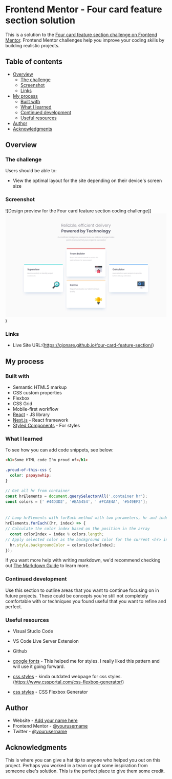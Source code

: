# Frontend Mentor - Four card feature section solution

This is a solution to the [Four card feature section challenge on Frontend Mentor](https://www.frontendmentor.io/challenges/four-card-feature-section-weK1eFYK). Frontend Mentor challenges help you improve your coding skills by building realistic projects. 

## Table of contents

- [Overview](#overview)
  - [The challenge](#the-challenge)
  - [Screenshot](#screenshot)
  - [Links](#links)
- [My process](#my-process)
  - [Built with](#built-with)
  - [What I learned](#what-i-learned)
  - [Continued development](#continued-development)
  - [Useful resources](#useful-resources)
- [Author](#author)
- [Acknowledgments](#acknowledgments)

## Overview

### The challenge

Users should be able to:

- View the optimal layout for the site depending on their device's screen size

### Screenshot

![Design preview for the Four card feature section coding challenge](![Alt text](design/desktop-design.jpg))

### Links

- Live Site URL:(https://gionare.github.io/four-card-feature-section/)

## My process

### Built with

- Semantic HTML5 markup
- CSS custom properties
- Flexbox
- CSS Grid
- Mobile-first workflow
- [React](https://reactjs.org/) - JS library
- [Next.js](https://nextjs.org/) - React framework
- [Styled Components](https://styled-components.com/) - For styles

### What I learned

To see how you can add code snippets, see below:

```html
<h1>Some HTML code I'm proud of</h1>
```
```css
.proud-of-this-css {
  color: papayawhip;
}
```
```js
// Get all hr from container
const hrElements = document.querySelectorAll('.container hr'); 
const colors = [' #44D3D2', '#EA5454', ' #FCAE4A', '#549EF2'];


// Loop hrElements with forEach method with two parameters, hr and index.
hrElements.forEach((hr, index) => {
// Calculate the color index based on the position in the array
  const colorIndex = index % colors.length;
// Apply selected color as the background color for the current <hr> in the iteration.
  hr.style.backgroundColor = colors[colorIndex];
});

```

If you want more help with writing markdown, we'd recommend checking out [The Markdown Guide](https://www.markdownguide.org/) to learn more.


### Continued development

Use this section to outline areas that you want to continue focusing on in future projects. These could be concepts you're still not completely comfortable with or techniques you found useful that you want to refine and perfect.

### Useful resources

- Visual Studio Code 
- VS Code Live Server Extension
- Github
- [google fonts](url("https://fonts.googleapis.com/css2?family=Hanken+Grotesk:ital,wght@0,500;0,700;0,800;1,500;1,700;1,800&family=Poppins:wght@200;400;600&family=Red+Hat+Display:wght@300;500;700;900&display=swap");) - This helped me for styles. I really liked this pattern and will use it going forward.
- [css styles](https://cssgenerator.org) - kinda outdated webpage for css styles.
(https://www.cssportal.com/css-flexbox-generator/)

- [css styles](https://cssgenerator.org/border-radius-css-generator.html) - CSS Flexbox 
Generator

## Author

- Website - [Add your name here](https://www.your-site.com)
- Frontend Mentor - [@yourusername](https://www.frontendmentor.io/profile/yourusername)
- Twitter - [@yourusername](https://www.twitter.com/yourusername)

## Acknowledgments

This is where you can give a hat tip to anyone who helped you out on this project. Perhaps you worked in a team or got some inspiration from someone else's solution. This is the perfect place to give them some credit.
